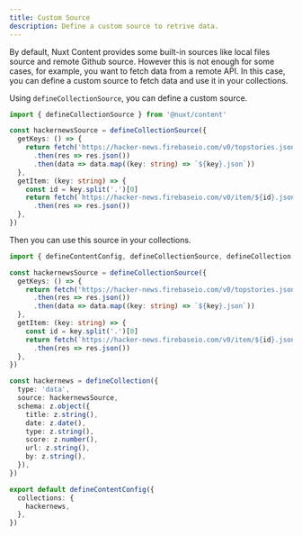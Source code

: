 ```yaml
---
title: Custom Source
description: Define a custom source to retrive data.
---
```


By default, Nuxt Content provides some built-in sources like local files source and remote Github source. However this is not enough for some cases, for example, you want to fetch data from a remote API. In this case, you can define a custom source to fetch data and use it in your collections.

Using `defineCollectionSource`, you can define a custom source.

```ts
import { defineCollectionSource } from '@nuxt/content'

const hackernewsSource = defineCollectionSource({
  getKeys: () => {
    return fetch('https://hacker-news.firebaseio.com/v0/topstories.json')
      .then(res => res.json())
      .then(data => data.map((key: string) => `${key}.json`))
  },
  getItem: (key: string) => {
    const id = key.split('.')[0]
    return fetch(`https://hacker-news.firebaseio.com/v0/item/${id}.json`)
      .then(res => res.json())
  },
})
```

Then you can use this source in your collections.

```ts [content.config.ts]
import { defineContentConfig, defineCollectionSource, defineCollection, z } from '@nuxt/content'

const hackernewsSource = defineCollectionSource({
  getKeys: () => {
    return fetch('https://hacker-news.firebaseio.com/v0/topstories.json')
      .then(res => res.json())
      .then(data => data.map((key: string) => `${key}.json`))
  },
  getItem: (key: string) => {
    const id = key.split('.')[0]
    return fetch(`https://hacker-news.firebaseio.com/v0/item/${id}.json`)
      .then(res => res.json())
  },
})

const hackernews = defineCollection({
  type: 'data',
  source: hackernewsSource,
  schema: z.object({
    title: z.string(),
    date: z.date(),
    type: z.string(),
    score: z.number(),
    url: z.string(),
    by: z.string(),
  }),
})

export default defineContentConfig({
  collections: {
    hackernews,
  },
})
```
